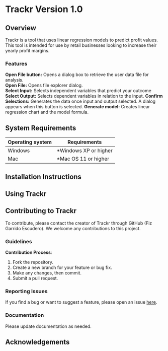 # Trackr Version 1.0

## Overview
Trackr is a tool that uses linear regression models to predict profit values. This tool is intended for use by retail businesses looking to increase their yearly profit margins. 

### Features
**Open File button:** Opens a dialog box to retrieve the user data file for analysis.<br>
**Open File:** Opens file explorer dialog.<br>
**Select Input:** Selects independent variables that predict your outcome
**Select Output:** Selects dependent variables in relation to the input. 
**Confirm Selections:** Generates the data once input and output selected. A dialog appears when this button is selected.
**Generate model:** Creates linear regression chart and the model formula. 


## System Requirements
| Operating system | Requirements |
| ---------------- | -------------            |
| Windows          | *Windows XP or higher    |
| Mac              | *Mac OS 11 or higher     |

## Installation Instructions

## Using Trackr

## Contributing to Trackr

To contribute, please contact the creator of Trackr through GitHub (Fiz Garrido Escudero). We welcome any contributions to this project. 

### Guidelines
**Contribution Process**:
  1. Fork the repository.
  2. Create a new branch for your feature or bug fix.
  3. Make any changes, then commit.
  4. Submit a pull request.

### Reporting Issues
If you find a bug or want to suggest a feature, please open an issue [here](https://github.com/fizge/1-SENECA-UDC_Coil_Proyect/issues/new).

### Documentation
Please update documentation as needed.

## Acknowledgements 

